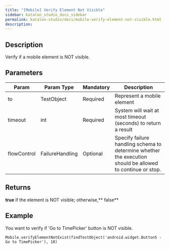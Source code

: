 ```yaml
---
title: "[Mobile] Verify Element Not Visible" 
sidebar: katalon_studio_docs_sidebar
permalink: katalon-studio/docs/mobile-verify-element-not-visible.html 
description: 
---
```

Description
-----------

Verify if a mobile element is NOT visible.

Parameters  
------------

| Param | Param Type | Mandatory | Description |
| --- | --- | --- | --- |
| to | TestObject  | Required | Represent a mobile element |
| timeout  | int | Required | System will wait at most timeout (seconds) to return a result |
| flowControl | FailureHandling | Optional | Specify failure handling schema to determine whether the execution should be allowed to continue or stop. |

Returns
-------

**true** if the element is NOT visible; otherwise,** false**

Example
-------

You want to verify if 'Go to TimePicker' button is NOT visible.

```
Mobile.verifyElementNotExist(findTestObject('android.widget.Button5 - Go to TimePicker'), 10)
```